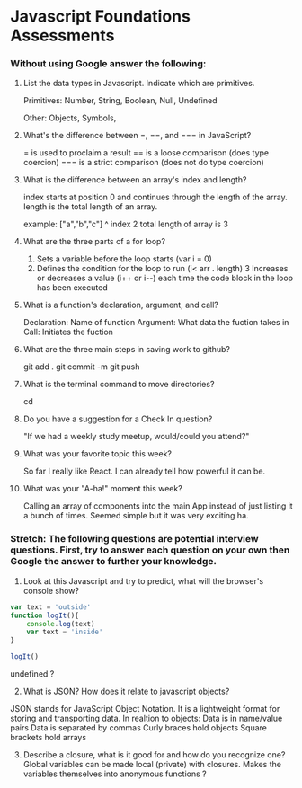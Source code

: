 # Javascript Foundations Assessments

### Without using Google answer the following:

1. List the data types in Javascript. Indicate which are primitives.

    Primitives:
    Number, String, Boolean, Null, Undefined
    
    Other:
    Objects, Symbols, 
    
2. What's the difference between =, ==, and === in JavaScript?

    = is used to proclaim a result
    == is a loose comparison (does type coercion)
    === is a strict comparison (does not do type coercion)
    
3. What is the difference between an array's index and length?

    index starts at position 0 and continues through the length of the array.
    length is the total length of an array.
    
    example:
    ["a","b","c"]
              ^ index 2
    total length of array is 3
    
4. What are the three parts of a for loop?

    1. Sets a variable before the loop starts (var i = 0)
    2. Defines the condition for the loop to run (i< arr . length)
    3  Increases or decreases a value (i++ or i--) each time the code block in the loop has been executed
    
5. What is a function's declaration, argument, and call?

    Declaration: Name of function
    Argument: What data the fuction takes in
    Call: Initiates the fuction
    
6. What are the three main steps in saving work to github?

    git add .
    git commit -m
    git push

7. What is the terminal command to move directories?

    cd
    
8. Do you have a suggestion for a Check In question?

    "If we had a weekly study meetup, would/could you attend?"
    
9. What was your favorite topic this week?

    So far I really like React. I can already tell how powerful it can be.
    
10. What was your "A-ha!" moment this week?

    Calling an array of components into the main App instead of just listing it a bunch of times. Seemed simple but it was very exciting ha.
    
### Stretch: The following questions are potential interview questions. First, try to answer each question on your own then Google the answer to further your knowledge.

1. Look at this Javascript and try to predict, what will the browser's console show?

``` javascript
var text = 'outside'
function logIt(){
    console.log(text)
    var text = 'inside'
}

logIt()
```
undefined ?

2. What is JSON? How does it relate to javascript objects?

JSON stands for JavaScript Object Notation. It is a lightweight format for storing and transporting data.
In realtion to objects:
Data is in name/value pairs
Data is separated by commas
Curly braces hold objects
Square brackets hold arrays

3. Describe a closure, what is it good for and how do you recognize one?
Global variables can be made local (private) with closures. Makes the variables themselves into anonymous functions ?